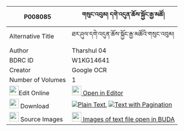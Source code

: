 |P008085|གསུང་འབུམ། དགེ་འདུན་ཆོས་སྐྱོང་རྒྱ་མཚོ། 
| --- | --- 
|Alternative Title |ཐར་ཤུལ་དགེ་འདུན་ཆོས་སྐྱོང་རྒྱ་མཚོའི་གསུང་འབུམ།
|Author| Tharshul 04
|BDRC ID | W1KG14641
|Creator | Google OCR
|Number of Volumes| 1
|<img width="25" src="https://img.icons8.com/color/25/000000/edit-property.png">Edit Online| [<img width="25" src="https://avatars.githubusercontent.com/u/45091458?s=200&v=4"> Open in Editor](http://editor.openpecha.org/P008085)
|<img width="25" src="https://img.icons8.com/fluent/48/000000/download-2.png"/>  Download | [![](https://img.icons8.com/color/20/000000/txt.png)Plain Text](https://github.com/Openpecha/P008085/releases/download/v2/sungbum_gendun_chokyong_gyatso_plain_P008085.zip), [![](https://img.icons8.com/color/20/000000/txt.png)Text with Pagination](https://github.com/Openpecha/P008085/releases/download/v2/sungbum_gendun_chokyong_gyatso_pages_P008085.zip)
|<img width="25" src="https://img.icons8.com/plasticine/100/000000/pictures-folder.png"/>  Source Images | [<img width="25" src="https://library.bdrc.io/icons/BUDA-small.svg"> Images of text file open in BUDA](https://library.bdrc.io/show/bdr:W1KG14641)